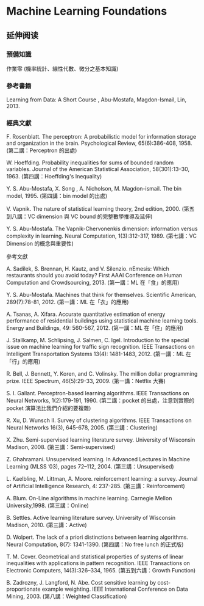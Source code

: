 # Machine Learning Foundations

## 延伸阅读

### 預備知識

作業零 (機率統計、線性代數、微分之基本知識)

### 參考書籍

Learning from Data: A Short Course , Abu-Mostafa, Magdon-Ismail, Lin, 2013.

### 經典文獻

F. Rosenblatt. The perceptron: A probabilistic model for information storage and organization in the brain. Psychological Review, 65(6):386-408, 1958. (第二講：Perceptron 的出處)

W. Hoeffding. Probability inequalities for sums of bounded random variables. Journal of the American Statistical Association, 58(301):13–30, 1963. (第四講：Hoeffding's Inequality)

Y. S. Abu-Mostafa, X. Song , A. Nicholson, M. Magdon-ismail. The bin model, 1995. (第四講：bin model 的出處)

V. Vapnik. The nature of statistical learning theory, 2nd edition, 2000. (第五到八講：VC dimension 與 VC bound 的完整數學推導及延伸)

Y. S. Abu-Mostafa. The Vapnik-Chervonenkis dimension: information versus complexity in learning. Neural Computation, 1(3):312-317, 1989. (第七講：VC Dimension 的概念與重要性)

參考文獻

A. Sadilek, S. Brennan, H. Kautz, and V. Silenzio. nEmesis: Which restaurants should you avoid today? First AAAI Conference on Human Computation and Crowdsourcing, 2013. (第一講：ML 在「食」的應用)

Y. S. Abu-Mostafa. Machines that think for themselves. Scientific American, 289(7):78-81, 2012. (第一講：ML 在「衣」的應用)

A. Tsanas, A. Xifara. Accurate quantitative estimation of energy performance of residential buildings using statistical machine learning tools. Energy and Buildings, 49: 560-567, 2012. (第一講：ML 在「住」的應用)

J. Stallkamp, M. Schlipsing, J. Salmen, C. Igel. Introduction to the special issue on machine learning for traffic sign recognition. IEEE Transactions on Intelligent Transportation Systems 13(4): 1481-1483, 2012. (第一講：ML 在「行」的應用)

R. Bell, J. Bennett, Y. Koren, and C. Volinsky. The million dollar programming prize. IEEE Spectrum, 46(5):29-33, 2009. (第一講：Netflix 大賽)

S. I. Gallant. Perceptron-based learning algorithms. IEEE Transactions on Neural Networks, 1(2):179-191, 1990. (第二講：pocket 的出處，注意到實際的 pocket 演算法比我們介紹的要複雜)

R. Xu, D. Wunsch II. Survey of clustering algorithms. IEEE Transactions on Neural Networks 16(3), 645-678, 2005. (第三講：Clustering)

X. Zhu. Semi-supervised learning literature survey. University of Wisconsin Madison, 2008. (第三講：Semi-supervised)

Z. Ghahramani. Unsupervised learning. In Advanced Lectures in Machine Learning (MLSS ’03), pages 72–112, 2004. (第三講：Unsupervised)

L. Kaelbling, M. Littman, A. Moore. reinforcement learning: a survey. Journal of Artificial Intelligence Research, 4: 237-285. (第三講：Reinforcement)

A. Blum. On-Line algorithms in machine learning. Carnegie Mellon University,1998. (第三講：Online)

B. Settles. Active learning literature survey. University of Wisconsin Madison, 2010. (第三講：Active)

D. Wolpert. The lack of a priori distinctions between learning algorithms. Neural Computation, 8(7): 1341-1390. (第四講：No free lunch 的正式版)

T. M. Cover. Geometrical and statistical properties of systems of linear inequalities with applications in pattern recognition. IEEE Transactions on Electronic Computers, 14(3):326–334, 1965. (第五到六講：Growth Function)

B. Zadrozny, J. Langford, N. Abe. Cost sensitive learning by cost-proportionate example weighting. IEEE International Conference on Data Mining, 2003. (第八講：Weighted Classification)